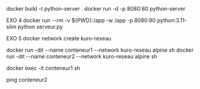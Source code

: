 docker build -t python-server .
docker run -d -p 8080:80 python-server

EXO 4
docker run --rm -v ${PWD}:/app -w /app -p 8080:80 python:3.11-slim python serveur.py

EXO 5
docker network create kuro-reseau

docker run -dit --name conteneur1 --network kuro-reseau alpine sh
docker run -dit --name conteneur2 --network kuro-reseau alpine sh

docker exec -it conteneur1 sh

ping conteneur2

